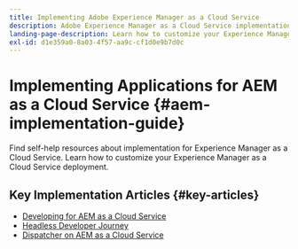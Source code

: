 ```yaml
---
title: Implementing Adobe Experience Manager as a Cloud Service
description: Adobe Experience Manager as a Cloud Service implementation self-help resources and documentation links
landing-page-description: Learn how to customize your Experience Manager as a Cloud Service deployment. 
exl-id: d1e359a0-8a03-4f57-aa9c-cf1d0e9b7d0c
---
```


# Implementing Applications for AEM as a Cloud Service {#aem-implementation-guide}

Find self-help resources about implementation for Experience Manager as a Cloud Service. Learn how to customize your Experience Manager as a Cloud Service deployment.

## Key Implementation Articles {#key-articles}

* [Developing for AEM as a Cloud Service](developing/introduction/development-guidelines.md)
* [Headless Developer Journey](/help/journey-headless/developer/overview.md)
* [Dispatcher on AEM as a Cloud Service](dispatcher/overview.md)
